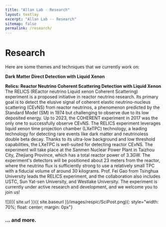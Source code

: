 ```yaml
---
title: "Allan Lab - Research"
layout: textlay
excerpt: "Allan Lab -- Research"
sitemap: false
permalink: /research/
---
```


# Research

Here are some themes and techniques that we currently work on:

**Dark Matter Direct Detection with Liquid Xenon** 

**Relics: Reactor Neutrino Coherent Scattering Detection with Liquid Xenon** 
The RELICS (REactor neutrino Liquid xenon Coherent Scattering) experiment is a proposed initiative in reactor neutrino research. Its primary goal is to detect the elusive signal of coherent elastic neutrino-nucleus scattering (CEvNS) from reactor neutrinos, a phenomenon predicted by the Standard Model (SM) in 1974 but challenging to observe due to its low deposited energy. Up to 2023, the COHERENT experiment in 2017 was the only one to successfully observe CEvNS. The RELICS experiment leverages liquid xenon time projection chamber (LXeTPC) technology, a leading technology for detecting rare events like dark matter and neutrinoless double beta decay. Thanks to its ultra-low background and low threshold capabilities, the LXeTPC is well-suited for detecting reactor CEvNS. The experiment will take place at the Sanmen Nuclear Power Plant in Taizhou City, Zhejiang Province, which has a total reactor power of 3.3GW. The experiment's detectors will be positioned about 23 meters from the reactor, where the neutrino flux is sufficiently strong to use a relatively small TPC with a fiducial volume of around 30 kilograms. Prof. Fei Gao from Tsinghua University leads the RELICS experiment, and the collaboration also includes USTC, Sun Yat-sen University, and Westlake University. The experiment is currently under active research and development, and we welcome you to join us!

![]({{ site.url }}{{ site.baseurl }}/images/respic/SciPost.png){: style="width: 70%; float: center; margin: 0px"}

### ... and more.
